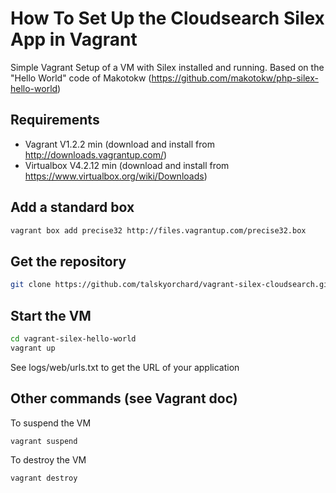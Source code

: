 How To Set Up the Cloudsearch Silex App in Vagrant
==================

Simple Vagrant Setup of a VM with Silex installed and running.
Based on the "Hello World" code of Makotokw (https://github.com/makotokw/php-silex-hello-world)

Requirements
------------------
- Vagrant V1.2.2 min (download and install from http://downloads.vagrantup.com/)
- Virtualbox V4.2.12 min (download and install from https://www.virtualbox.org/wiki/Downloads)

Add a standard box
-------------------
```bash
vagrant box add precise32 http://files.vagrantup.com/precise32.box
```
Get the repository
-------------------
```bash
git clone https://github.com/talskyorchard/vagrant-silex-cloudsearch.git . 
```
Start the VM
-------------------
```bash
cd vagrant-silex-hello-world
vagrant up
```
See logs/web/urls.txt to get the URL of your application

Other commands (see Vagrant doc)
--------------------
To suspend the VM
```bash
vagrant suspend
```
To destroy the VM
```bash
vagrant destroy
```
